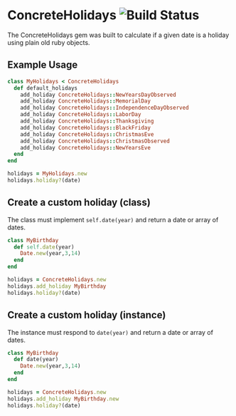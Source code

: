# ConcreteHolidays ![Build Status](https://travis-ci.org/tablexi/concrete-holidays.svg?branch=master)

The ConcreteHolidays gem was built to calculate if a given date is a holiday using plain old ruby objects.

## Example Usage

```ruby
class MyHolidays < ConcreteHolidays
  def default_holidays
    add_holiday ConcreteHolidays::NewYearsDayObserved
    add_holiday ConcreteHolidays::MemorialDay
    add_holiday ConcreteHolidays::IndependenceDayObserved
    add_holiday ConcreteHolidays::LaborDay
    add_holiday ConcreteHolidays::Thanksgiving
    add_holiday ConcreteHolidays::BlackFriday
    add_holiday ConcreteHolidays::ChristmasEve
    add_holiday ConcreteHolidays::ChristmasObserved
    add_holiday ConcreteHolidays::NewYearsEve
  end
end

holidays = MyHolidays.new
holidays.holiday?(date)
```

## Create a custom holiday (class)

The class must implement `self.date(year)` and return a date or array of dates.

```ruby
class MyBirthday
  def self.date(year)
    Date.new(year,3,14)
  end
end

holidays = ConcreteHolidays.new
holidays.add_holiday MyBirthday
holidays.holiday?(date)
```

## Create a custom holiday (instance)

The instance must respond to `date(year)` and return a date or array of dates.

```ruby
class MyBirthday
  def date(year)
    Date.new(year,3,14)
  end
end

holidays = ConcreteHolidays.new
holidays.add_holiday MyBirthday.new
holidays.holiday?(date)
```
